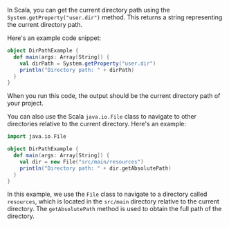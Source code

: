 In Scala, you can get the current directory path using the `System.getProperty("user.dir")` method. This returns a string representing the current directory path.

Here's an example code snippet:

```scala
object DirPathExample {
  def main(args: Array[String]) {
    val dirPath = System.getProperty("user.dir")
    println("Directory path: " + dirPath)
  }
}
```

When you run this code, the output should be the current directory path of your project.

You can also use the Scala `java.io.File` class to navigate to other directories relative to the current directory. Here's an example:

```scala
import java.io.File

object DirPathExample {
  def main(args: Array[String]) {
    val dir = new File("src/main/resources")
    println("Directory path: " + dir.getAbsolutePath)
  }
}
```

In this example, we use the `File` class to navigate to a directory called `resources`, which is located in the `src/main` directory relative to the current directory. The `getAbsolutePath` method is used to obtain the full path of the directory.